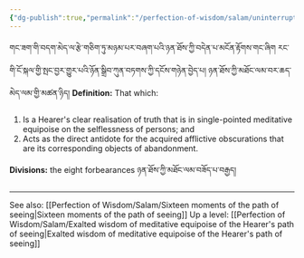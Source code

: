 ```yaml
---
{"dg-publish":true,"permalink":"/perfection-of-wisdom/salam/uninterrupted-path-of-the-hearer-s-path-of-seeing/"}
---
```


གང་ཟག་གི་བདག་མེད་ལ་རྩེ་གཅིག་ཏུ་མཉམ་པར་བཞག་པའི་ཉན་ཐོས་ཀྱི་བདེན་པ་མངོན་རྟོགས་གང་ཞིག རང་གི་ངོ་སྐལ་གྱི་སྤང་བྱར་གྱུར་པའི་ཉོན་སྒྲིབ་ཀུན་བཏགས་ཀྱི་དངོས་གཉེན་བྱེད་པ། ཉན་ཐོས་ཀྱི་མཐོང་ལམ་བར་ཆད་མེད་ལམ་གྱི་མཚན་ཉིད།
**Definition:** That which:
1. Is a Hearer's clear realisation of truth that is in single-pointed meditative equipoise on the selflessness of persons; and
2. Acts as the direct antidote for the acquired afflictive obscurations that are its corresponding objects of abandonment.

**Divisions:** the eight forbearances ཉན་ཐོས་ཀྱི་མཐོང་ལམ་བཟོད་པ་བརྒྱད།

---
See also: [[Perfection of Wisdom/Salam/Sixteen moments of the path of seeing\|Sixteen moments of the path of seeing]]
Up a level: [[Perfection of Wisdom/Salam/Exalted wisdom of meditative equipoise of the Hearer's path of seeing\|Exalted wisdom of meditative equipoise of the Hearer's path of seeing]]